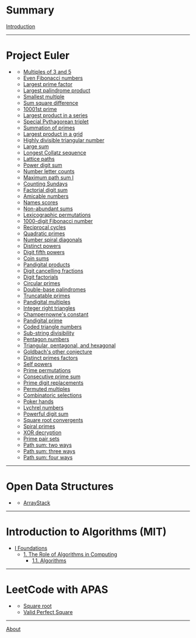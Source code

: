 # Summary

[Introduction](./introduction.md)

---

# Project Euler
 - []()
   - [Multiples of 3 and 5](./e1.md)
   - [Even Fibonacci numbers](./e2.md)
   - [Largest prime factor](./e3.md)
   - [Largest palindrome product](./e4.md)
   - [Smallest multiple](./e5.md)
   - [Sum square difference](./e6.md)
   - [10001st prime](./e7.md)
   - [Largest product in a series](./e8.md)
   - [Special Pythagorean triplet](./e9.md)
   - [Summation of primes](./e10.md)
   - [Largest product in a grid](./e11.md)
   - [Highly divisible triangular number](./e12.md)
   - [Large sum](./e13.md)
   - [Longest Collatz sequence](./e14.md)
   - [Lattice paths](./e15.md)
   - [Power digit sum](./e16.md)
   - [Number letter counts](./e17.md)
   - [Maximum path sum I](./e18.md)
   - [Counting Sundays](./e19.md)
   - [Factorial digit sum](./e20.md)
   - [Amicable numbers](./e21.md)
   - [Names scores](./e22.md)
   - [Non-abundant sums](./e23.md)
   - [Lexicographic permutations](./e24.md)
   - [1000-digit Fibonacci number](./e25.md)
   - [Reciprocal cycles](./e26.md)
   - [Quadratic primes](./e27.md)
   - [Number spiral diagonals](./e28.md)
   - [Distinct powers](./e29.md)
   - [Digit fifth powers](./e30.md)
   - [Coin sums](./e31.md)
   - [Pandigital products](./e32.md)
   - [Digit cancelling fractions](./e33.md)
   - [Digit factorials](./e34.md)
   - [Circular primes](./e35.md)
   - [Double-base palindromes](./e36.md)
   - [Truncatable primes](./e37.md)
   - [Pandigital multiples](./e38.md)
   - [Integer right triangles](./e39.md)
   - [Champernowne's constant](./e40.md)
   - [Pandigital prime](./e41.md)
   - [Coded triangle numbers](./e42.md)
   - [Sub-string divisibility](./e43.md)
   - [Pentagon numbers](./e44.md)
   - [Triangular, pentagonal, and hexagonal](./e45.md)
   - [Goldbach's other conjecture](./e46.md)
   - [Distinct primes factors](./e47.md)
   - [Self powers](./e48.md)
   - [Prime permutations](./e49.md)
   - [Consecutive prime sum](./e50.md)
   - [Prime digit replacements](./e51.md)
   - [Permuted multiples](./e52.md)
   - [Combinatoric selections](./e53.md)
   - [Poker hands](./e54.md)
   - [Lychrel numbers](./e55.md)
   - [Powerful digit sum](./e56.md)
   - [Square root convergents](./e57.md)
   - [Spiral primes](./e58.md) 
   - [XOR decryption](./e59.md) 
   - [Prime pair sets](./e60.md) 
   - [Path sum: two ways](./e81.md)
   - [Path sum: three ways](./e82.md)
   - [Path sum: four ways](./e83.md)

---

# Open Data Structures
 - []()
   - [ArrayStack]()

---

# Introduction to Algorithms (MIT)
 - [I Foundations]()
   - [1. The Role of Algorithms in Computing]()
     - [1.1. Algorithms]()

---

# LeetCode with APAS

 - []()
   - [Square root](./l69.md)
   - [Valid Perfect Square](./l367.md)

---

[About](./about.md)
